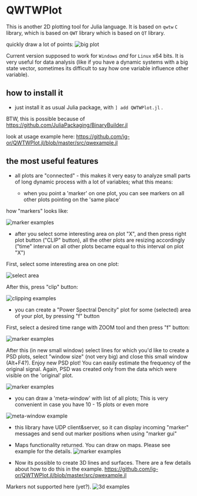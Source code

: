 # QWTWPlot
This is another 2D plotting tool for Julia language.  It is based on `qwtw` `C` library, which is based on `QWT` library which is based on `QT` library.

quickly draw a lot of points:
 ![](docs/img/logo.png "big plot")

Current version supposed to work for `Windows` _and_ for `Linux` x64 bits.
It is very useful for data analysis (like if you have a dynamic systems with a big state vector, sometimes its difficult to say how one variable influence other variable).

## how to install it

* just install it as usual Julia package, with `] add QWTWPlot.jl` .  

BTW, this is possible because of https://github.com/JuliaPackaging/BinaryBuilder.jl

look at usage example here: https://github.com/ig-or/QWTWPlot.jl/blob/master/src/qwexample.jl


## the most useful features

* all plots are "connected" - this makes it very easy to analyze small parts of long dynamic process with a lot of variables;  what this means:


  * when you point a 'marker' on one plot, you can see markers on all other plots pointing on the 'same place'

how "markers" looks like:

 ![](docs/img/marker.png "marker examples")


  * after you select some interesting area on plot "X", and then press right plot button ("CLIP" button),  all the other plots are resizing accordingly ("time" interval on all other plots became equal to this interval on plot "X")

First, select some interesting area on one plot:

 ![](docs/img/clip-1.png "select area")

After this, press "clip" button:

 ![](docs/img/clip-2.png "clipping examples")


* you can create a "Power Spectral Dencity" plot for some  (selected) area of your plot, by pressing "f" button

First, select a desired time range with ZOOM tool and then press "f" button:

![](docs/img/psd-1.png "marker examples")

After this (in new small window) select lines for which you'd like to create a PSD plots, select "window size" (not very big) and close this small window (Alt+F4?).  Enjoy new PSD plot! You can easily estimate the frequency of the original signal. Again, PSD was created only from the data which were visible on the 'original' plot.

![](docs/img/psd-2.png "marker examples")

* you can draw a 'meta-window' with list of all plots; This is very convenient in case you have 10 - 15 plots or even more

![](docs/img/meta-window.png "meta-window example")

* this library have UDP client&server, so it can display incoming "marker" messages and send out marker positions when using "marker gui"

 * Maps functionality returned. You can draw on maps. Please see example for the details.
 ![](docs/img/map-example.png "marker examples")
 

 * Now its possible to create 3D lines and surfaces.  There are a few details about how to do this in the example.    https://github.com/ig-or/QWTWPlot.jl/blob/master/src/qwexample.jl
 
 Markers not supported here (yet?).
 ![](docs/img/3d.png "3d examples")
 
